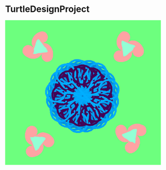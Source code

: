 # TurtleDesignProject
<img src="https://github.com/ahuang7101/TurtleDesignProject/blob/master/figetspinners.PNG">
